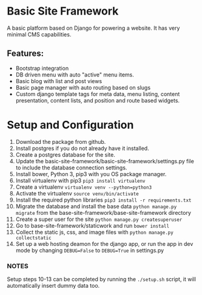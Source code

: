 # Basic Site Framework

A basic platform based on Django for powering a website. It has very minimal CMS capabilities.

## Features:
 - Bootstrap integration
 - DB driven menu with auto "active" menu items.
 - Basic blog with list and post views
 - Basic page manager with auto routing based on slugs
 - Custom django template tags for meta data, menu listing, content presentation, content lists, and position and route based widgets.

# Setup and Configuration

1. Download the package from github.
2. Install postgres if you do not already have it installed.
3. Create a postgres database for the site.
4. Update the basic-site-framework/basic-site-framework/settings.py file to include the database connection settings.
5. Install bower, Python 3, pip3 with you OS package manager.
6. Install virtualenv with pip3 `pip3 install virtualenv`
7. Create a virtualenv `virtualenv venv --python=python3`
8. Activate the virtualenv `source venv/bin/activate`
9. Install the required python libraries `pip3 install -r requirements.txt`
10. Migrate the database and install the base data `python manage.py migrate` from the base-site-framework/base-site-framework directory
11. Create a super user for the site `python manage.py createsuperuser`
12. Go to base-site-framework/staticwork and run `bower install`
13. Collect the static js, css, and image files with `python manage.py collectstatic`
14. Set up a web hosting deamon for the django app, or run the app in dev mode by changing `DEBUG=False` to `DEBUG=True` in settings.py


### NOTES
Setup steps 10-13 can be completed by running the `./setup.sh` script, it will automatically insert dummy data too.